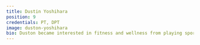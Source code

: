 ```yaml
---
title: Dustin Yoshihara
position: 9
credentials: PT, DPT
image: duston-yoshihara
bio: Duston became interested in fitness and wellness from playing sports while growing up. His love for basketball and helping others drove him towards physical therapy. Seeing his teammates rehabbing their injuries to return to playing sports helped to grow his interest in physical therapy. He appreciates how physical therapy allows him to learn about his patients and help them return to the activities they love. Outside of the clinic, he enjoys playing basketball, lifting weights, hiking, going to the beach and spending time with his dogs Hapa and Bella.
---
```

